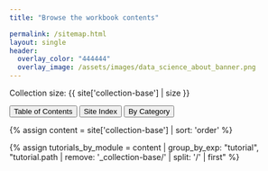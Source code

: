 ```yaml
---
title: "Browse the workbook contents"

permalink: /sitemap.html
layout: single
header:
  overlay_color: "444444"
  overlay_image: /assets/images/data_science_about_banner.png
---
```



Collection size: {{ site['collection-base'] | size }}

<!-- Buttons to switch views -->
<button class="btn choice mr" onclick="showDiv('toc')">Table of Contents</button>
<button class="btn choice mr" onclick="showDiv('index')">Site Index</button>
<button class="btn choice" onclick="showDiv('categories')">By Category</button>

{% assign content = site['collection-base'] | sort: 'order' %}


<!-- Structured List -->
{% assign tutorials_by_module = content | group_by_exp: "tutorial", "tutorial.path | remove: '_collection-base/' | split: '/' | first" %}

<div id="toc" style="display: none;">
<h2>Structured List</h2>
{% for module in tutorials_by_module %}
  {% unless module.name == '' %}
    <div class="collapsible-content">
      {% assign tutorial = module.items[0] %}
      <button class="collapsible"><a href="{{ tutorial.url | relative_url }}" class="prefix-{{ tutorial.level }}">MODULE {{ tutorial.title | default: 'Untitled' }}</a></button>
      <div class="content" style="display:block;">
          {% for tutorial in module.items offset:1 %}
            <div>
              <div class="toc-type {{ tutorial.type }}">{{ tutorial.type }}</div>
              <a href="{{ tutorial.url | relative_url }}" class="prefix-{{ tutorial.level }}">{{ tutorial.title | default: 'Untitled' }}</a> <i><span style="color: #a9bbd1;">{{ tutorial.note | default: '' }}</span></i>
            </div>
          {% endfor %}
      </div>
    </div>
  {% endunless %}
{% endfor %}
</div>


<!-- Alphabetical List -->
<div id="index" style="display: none;">
  <h2>Alphabetical List</h2>
  <ul>
    {% assign tutorials = content | sort: 'title' %}
    {% for tutorial in tutorials %}
      <li><a href="{{ tutorial.url | relative_url }}" class="">{{ tutorial.title | default: "Untitled" }}</a></li>
    {% endfor %}
  </ul>
</div>


<!-- Category List -->
<div id="categories" style="display: none;">
  <h2>Filtered by Category</h2>
  {% assign categories = content | map: 'categories' | flatten | uniq | sort %}
  {% for category in categories %}
    <button class="category btn choice" onclick="showDiv('{{ category }}')">{{ category }}</button>
  {% endfor %}
  <div class="selected-content">
    {% for category in categories %}
      <div id="{{ category }}" class="category-content" style="display: none;">
        <ul>
          {% for tutorial in site['collection-base'] %}
            {% if tutorial.categories contains category %}
              <li>
                <a href="{{ tutorial.url | relative_url }}" class="">{{ tutorial.title }}</a>
              </li>
            {% endif %}
          {% endfor %}
        </ul>
      </div>
    {% endfor %}
  </div>
</div>
